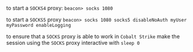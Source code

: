
to start a `SOCKS4` proxy:
`beacon> socks 1080`

to start a `SOCKS5` proxy
`beacon> socks 1080 socks5 disableNoAuth myUser myPassword enableLogging`

to ensure that a `SOCKS` proxy is able to work in `Cobalt Strike` make the session using the `SOCKS` proxy interactive with `sleep 0`

